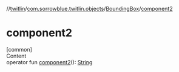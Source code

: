 //[twitlin](../../index.md)/[com.sorrowblue.twitlin.objects](../index.md)/[BoundingBox](index.md)/[component2](component2.md)



# component2  
[common]  
Content  
operator fun [component2](component2.md)(): [String](https://kotlinlang.org/api/latest/jvm/stdlib/kotlin/-string/index.html)  



